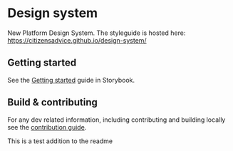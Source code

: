 # Design system

New Platform Design System. The styleguide is hosted here: https://citizensadvice.github.io/design-system/

## Getting started

See the [Getting started](https://citizensadvice.github.io/design-system/?path=/docs/welcome-getting-started--page) guide in Storybook.

## Build & contributing

For any dev related information, including contributing and building locally see the [contribution guide](CONTRIBUTING.md).

This is a test addition to the readme
